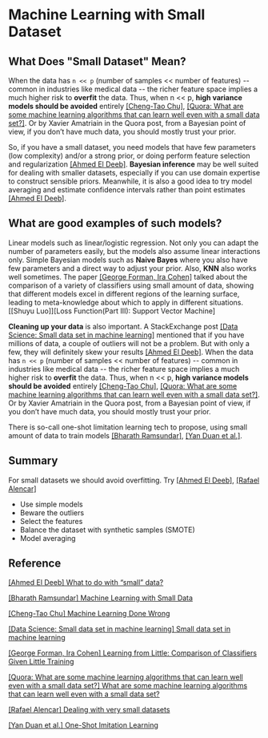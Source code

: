 # Machine Learning with Small Dataset



## What Does "Small Dataset" Mean?

When the data has `n << p` (number of samples << number of features) --  common in industries like medical data -- the richer feature space implies a much higher risk to **overfit** the data. Thus, when n << p, **high variance models should be avoided** entirely [[Cheng-Tao Chu]][Machine Learning Done Wrong], [[Quora: What are some machine learning algorithms that can learn well even with a small data set?]][What are some machine learning algorithms that can learn well even with a small data set?]. Or by Xavier Amatriain in the Quora post, from a Bayesian point of view, if you don’t have much data, you should mostly trust your prior.

So, if you have a small dataset, you need models that have few parameters (low complexity) and/or a strong prior, or doing perform feature selection and regularization [[Ahmed El Deeb]][What to do with “small” data?]. **Bayesian inference** may be well suited for dealing with smaller datasets, especially if you can use domain expertise to construct sensible priors. Meanwhile, it is also a good idea to try model averaging and estimate confidence intervals rather than point estimates [[Ahmed El Deeb]][What to do with “small” data?].

## What are good examples of such models?

Linear models such as linear/logistic regression. Not only you can adapt the number of parameters easily, but the models also assume linear interactions only. Simple Bayesian models such as **Naive Bayes** where you also have few parameters and a direct way to adjust your prior. Also, **KNN** also works well sometimes. The paper [[George Forman, Ira Cohen]][Learning from Little: Comparison of Classifiers Given Little Training] talked about the comparison of a variety of classifiers using small amount of data, showing that different models excel in different regions of the learning surface, leading to meta-knowledge about which to apply in different situations.
[[Shuyu Luo]][Loss Function(Part III): Support Vector Machine]

**Cleaning up your data** is also important. A StackExchange post [[Data Science: Small data set in machine learning]][Small data set in machine learning] mentioned that if you have millions of data, a couple of outliers will not be a problem. But with only a few, they will definitely skew your results [[Ahmed El Deeb]][What to do with “small” data?].
When the data has `n << p` (number of samples << number of features) --  common in industries like medical data -- the richer feature space implies a much higher risk to **overfit** the data. Thus, when n << p, **high variance models should be avoided** entirely [[Cheng-Tao Chu]][Machine Learning Done Wrong], [[Quora: What are some machine learning algorithms that can learn well even with a small data set?]][What are some machine learning algorithms that can learn well even with a small data set?]. Or by Xavier Amatriain in the Quora post, from a Bayesian point of view, if you don’t have much data, you should mostly trust your prior.


There is so-call one-shot limitation learning tech to propose, using small amount of data to train models [[Bharath Ramsundar]][Machine Learning with Small Data], [[Yan Duan et al.]][One-Shot Imitation Learning].


## Summary


For small datasets we should avoid overfitting. Try [[Ahmed El Deeb]][What to do with “small” data?], [[Rafael Alencar]][Dealing with very small datasets]
* Use simple models
* Beware the outliers
* Select the features
* Balance the dataset with synthetic samples (SMOTE)
* Model averaging


## Reference

[What to do with “small” data?]: https://medium.com/rants-on-machine-learning/what-to-do-with-small-data-d253254d1a89
[[Ahmed El Deeb] What to do with “small” data?](https://medium.com/rants-on-machine-learning/what-to-do-with-small-data-d253254d1a89)


[Machine Learning with Small Data]: http://rbharath.github.io/machine-learning-with-small-data/
[[Bharath Ramsundar] Machine Learning with Small Data](http://rbharath.github.io/machine-learning-with-small-data/)


[Machine Learning Done Wrong]: http://ml.posthaven.com/machine-learning-done-wrong
[[Cheng-Tao Chu] Machine Learning Done Wrong](http://ml.posthaven.com/machine-learning-done-wrong)


[Small data set in machine learning]: https://datascience.stackexchange.com/questions/26140/small-data-set-in-machine-learning/26146#26146
[[Data Science: Small data set in machine learning] Small data set in machine learning](https://datascience.stackexchange.com/questions/26140/small-data-set-in-machine-learning/26146#26146)


[Learning from Little: Comparison of Classifiers Given Little Training]: https://link.springer.com/chapter/10.1007/978-3-540-30116-5_17
[[George Forman, Ira Cohen] Learning from Little: Comparison of Classifiers Given Little Training](https://link.springer.com/chapter/10.1007/978-3-540-30116-5_17)


[What are some machine learning algorithms that can learn well even with a small data set?]: https://www.quora.com/What-are-some-machine-learning-algorithms-that-can-learn-well-even-with-a-small-data-set
[[Quora: What are some machine learning algorithms that can learn well even with a small data set?] What are some machine learning algorithms that can learn well even with a small data set?](https://www.quora.com/What-are-some-machine-learning-algorithms-that-can-learn-well-even-with-a-small-data-set)


[Dealing with very small datasets]: https://www.kaggle.com/rafjaa/dealing-with-very-small-datasets
[[Rafael Alencar] Dealing with very small datasets](https://www.kaggle.com/rafjaa/dealing-with-very-small-datasets)


[One-Shot Imitation Learning]: https://arxiv.org/abs/1703.07326
[[Yan Duan et al.] One-Shot Imitation Learning](https://arxiv.org/abs/1703.07326)